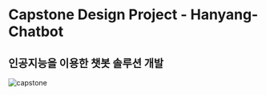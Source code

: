 # Capstone Design Project - Hanyang-Chatbot
## 인공지능을 이용한 챗봇 솔루션 개발
![capstone](https://user-images.githubusercontent.com/12870549/62102215-1b74e500-b2d3-11e9-97d0-2b5444eef47d.jpg)
